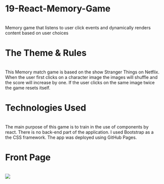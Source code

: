 # 19-React-Memory-Game
<br>
Memory game that listens to user click events and dynamically renders content based on user choices

# The Theme & Rules
<br>
This Memory match game is based on the show Stranger Things on Netflix. When the user first clicks on a character image the images will shuffle and the score will increase by one. If the user clicks on the same image twice the game resets itself.

# Technologies Used
<br>
The main purpose of this game is to train in the use of components by react. There is no back-end part of the application. I used Bootstrap as a the CSS framework. The app was deployed using GitHub Pages.

# Front Page
<br>
<img src="./img/2019-07-30.png">